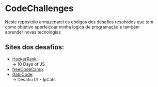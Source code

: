 # CodeChallenges

Neste repositóio armazenarei os códigos dos desafios resolvidos que tem como objetivo aperfeiçoar minha logica de programação e também aprender novas tecnologias

## Sites dos desafios:
  - [HackerRank](https://www.hackerrank.com/dashboard):                                                    
       -> 10 Days of JS 
  - [freeCodeCamp](https://www.freecodecamp.org/learn):
  - [GabiCode](https://discord.gg/Yw3n67Z9Yk):                                                                      
       -> Desafio 01 - IpCats                                                                     
